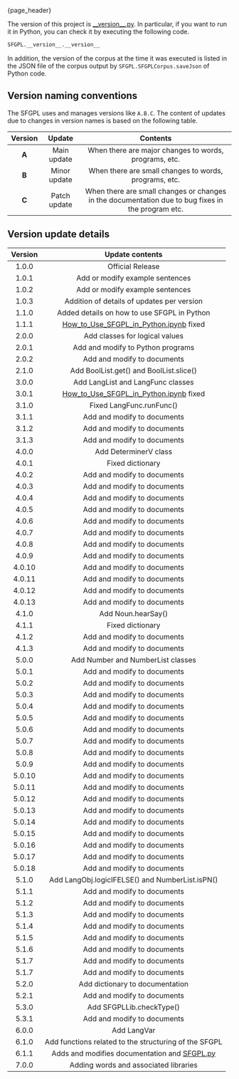 {page_header}

The version of this project is [\_\_version\_\_.py](../../SFGPL/__version__.py).
In particular, if you want to run it in Python, you can check it by executing the following code.

```python
SFGPL.__version__.__version__
```

In addition, the version of the corpus at the time it was executed is listed in the JSON file of the corpus output by ```SFGPL.SFGPLCorpus.saveJson``` of Python code.

## Version naming conventions

The SFGPL uses and manages versions like ```A.B.C```.
The content of updates due to changes in version names is based on the following table.

|Version|Update|Contents|
|:-:|:-:|:-:|
|**A**|Main update|When there are major changes to words, programs, etc.|
|**B**|Minor update|When there are small changes to words, programs, etc.|
|**C**|Patch update|When there are small changes or changes in the documentation due to bug fixes in the program etc.|

## Version update details

|Version|Update contents|
|:-:|:-:|
|1.0.0|Official Release|
|1.0.1|Add or modify example sentences|
|1.0.2|Add or modify example sentences|
|1.0.3|Addition of details of updates per version|
|1.1.0|Added details on how to use SFGPL in Python|
|1.1.1|[How_to_Use_SFGPL_in_Python.ipynb](../../How_to_Use_SFGPL_in_Python.ipynb) fixed|
|2.0.0|Add classes for logical values|
|2.0.1|Add and modify to Python programs|
|2.0.2|Add and modify to documents|
|2.1.0|Add BoolList.get() and BoolList.slice()|
|3.0.0|Add LangList and LangFunc classes|
|3.0.1|[How_to_Use_SFGPL_in_Python.ipynb](../../How_to_Use_SFGPL_in_Python.ipynb) fixed|
|3.1.0|Fixed LangFunc.runFunc()|
|3.1.1|Add and modify to documents|
|3.1.2|Add and modify to documents|
|3.1.3|Add and modify to documents|
|4.0.0|Add DeterminerV class|
|4.0.1|Fixed dictionary|
|4.0.2|Add and modify to documents|
|4.0.3|Add and modify to documents|
|4.0.4|Add and modify to documents|
|4.0.5|Add and modify to documents|
|4.0.6|Add and modify to documents|
|4.0.7|Add and modify to documents|
|4.0.8|Add and modify to documents|
|4.0.9|Add and modify to documents|
|4.0.10|Add and modify to documents|
|4.0.11|Add and modify to documents|
|4.0.12|Add and modify to documents|
|4.0.13|Add and modify to documents|
|4.1.0|Add Noun.hearSay()|
|4.1.1|Fixed dictionary|
|4.1.2|Add and modify to documents|
|4.1.3|Add and modify to documents|
|5.0.0|Add Number and NumberList classes|
|5.0.1|Add and modify to documents|
|5.0.2|Add and modify to documents|
|5.0.3|Add and modify to documents|
|5.0.4|Add and modify to documents|
|5.0.5|Add and modify to documents|
|5.0.6|Add and modify to documents|
|5.0.7|Add and modify to documents|
|5.0.8|Add and modify to documents|
|5.0.9|Add and modify to documents|
|5.0.10|Add and modify to documents|
|5.0.11|Add and modify to documents|
|5.0.12|Add and modify to documents|
|5.0.13|Add and modify to documents|
|5.0.14|Add and modify to documents|
|5.0.15|Add and modify to documents|
|5.0.16|Add and modify to documents|
|5.0.17|Add and modify to documents|
|5.0.18|Add and modify to documents|
|5.1.0|Add LangObj.logicIFELSE() and NumberList.isPN()|
|5.1.1|Add and modify to documents|
|5.1.2|Add and modify to documents|
|5.1.3|Add and modify to documents|
|5.1.4|Add and modify to documents|
|5.1.5|Add and modify to documents|
|5.1.6|Add and modify to documents|
|5.1.7|Add and modify to documents|
|5.1.7|Add and modify to documents|
|5.2.0|Add dictionary to documentation|
|5.2.1|Add and modify to documents|
|5.3.0|Add SFGPLLib.checkType()|
|5.3.1|Add and modify to documents|
|6.0.0|Add LangVar|
|6.1.0|Add functions related to the structuring of the SFGPL|
|6.1.1|Adds and modifies documentation and [SFGPL.py](SFGPL.py)|
|7.0.0|Adding words and associated libraries|
